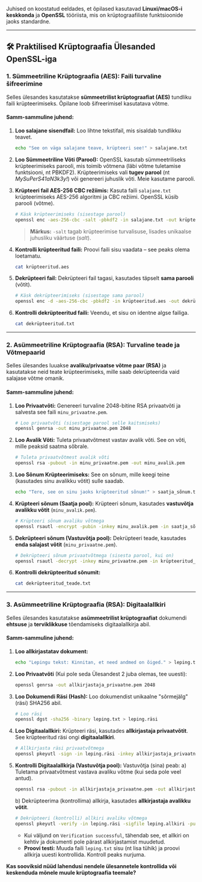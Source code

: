 Juhised on koostatud eeldades, et õpilased kasutavad **Linuxi/macOS-i keskkonda** ja **OpenSSL** tööriista, mis on krüptograafiliste funktsioonide jaoks standardne.

-----

## 🛠️ Praktilised Krüptograafia Ülesanded OpenSSL-iga

### 1\. Sümmeetriline Krüptograafia (AES): Faili turvaline šifreerimine

Selles ülesandes kasutatakse **sümmeetrilist krüptograafiat (AES)** tundliku faili krüpteerimiseks. Õpilane loob šifreerimisel kasutatava võtme.

#### Samm-sammuline juhend:

1.  **Loo salajane sisendfail:**
    Loo lihtne tekstifail, mis sisaldab tundlikku teavet.

    ```bash
    echo "See on väga salajane teave, krüpteeri see!" > salajane.txt
    ```

2.  **Loo Sümmeetriline Võti (Parool):**
    OpenSSL kasutab sümmeetriliseks krüpteerimiseks parooli, mis toimib võtmena (läbi võtme tuletamise funktsiooni, nt PBKDF2). Krüpteerimiseks vali **tugev parool** (nt *MySuPerS41aN3k3y\!*) või genereeri juhuslik võti. Meie kasutame parooli.

3.  **Krüpteeri fail AES-256 CBC režiimis:**
    Kasuta faili `salajane.txt` krüpteerimiseks AES-256 algoritmi ja CBC režiimi. OpenSSL küsib parooli (võtme).

    ```bash
    # Käsk krüpteerimiseks (sisestage parool)
    openssl enc -aes-256-cbc -salt -pbkdf2 -in salajane.txt -out krüpteeritud.aes
    ```

    > **Märkus:** `-salt` tagab krüpteerimise turvalisuse, lisades unikaalse juhusliku väärtuse (*salt*).

4.  **Kontrolli krüpteeritud faili:**
    Proovi faili sisu vaadata – see peaks olema loetamatu.

    ```bash
    cat krüpteeritud.aes
    ```

5.  **Dekrüpteeri fail:**
    Dekrüpteeri fail tagasi, kasutades täpselt **sama parooli** (võtit).

    ```bash
    # Käsk dekrüpteerimiseks (sisestage sama parool)
    openssl enc -d -aes-256-cbc -pbkdf2 -in krüpteeritud.aes -out dekrüpteeritud.txt
    ```

6.  **Kontrolli dekrüpteeritud faili:**
    Veendu, et sisu on identne algse failiga.

    ```bash
    cat dekrüpteeritud.txt
    ```

-----

### 2\. Asümmeetriline Krüptograafia (RSA): Turvaline teade ja Võtmepaarid

Selles ülesandes luuakse **avaliku/privaatse võtme paar (RSA)** ja kasutatakse neid teate krüpteerimiseks, mille saab dekrüpteerida vaid salajase võtme omanik.

#### Samm-sammuline juhend:

1.  **Loo Privaatvõti:**
    Genereeri turvaline 2048-bitine RSA privaatvõti ja salvesta see faili `minu_privaatne.pem`.

    ```bash
    # Loo privaatvõti (sisestage parool selle kaitsmiseks)
    openssl genrsa -out minu_privaatne.pem 2048
    ```

2.  **Loo Avalik Võti:**
    Tuleta privaatvõtmest vastav avalik võti. See on võti, mille peaksid saatma sõbrale.

    ```bash
    # Tuleta privaatvõtmest avalik võti
    openssl rsa -pubout -in minu_privaatne.pem -out minu_avalik.pem
    ```

3.  **Loo Sõnum Krüpteerimiseks:**
    See on sõnum, mille keegi teine (kasutades sinu avalikku võtit) sulle saadab.

    ```bash
    echo "Tere, see on sinu jaoks krüpteeritud sõnum!" > saatja_sõnum.txt
    ```

4.  **Krüpteeri sõnum (Saatja pool):**
    Krüpteeri sõnum, kasutades **vastuvõtja avalikku võtit** (`minu_avalik.pem`).

    ```bash
    # Krüpteeri sõnum avaliku võtmega
    openssl rsautl -encrypt -pubin -inkey minu_avalik.pem -in saatja_sõnum.txt -out krüpteeritud_teade.dat
    ```

5.  **Dekrüpteeri sõnum (Vastuvõtja pool):**
    Dekrüpteeri teade, kasutades **enda salajast võtit** (`minu_privaatne.pem`).

    ```bash
    # Dekrüpteeri sõnum privaatvõtmega (sisesta parool, kui on)
    openssl rsautl -decrypt -inkey minu_privaatne.pem -in krüpteeritud_teade.dat -out dekrüpteeritud_teade.txt
    ```

6.  **Kontrolli dekrüpteeritud sõnumit:**

    ```bash
    cat dekrüpteeritud_teade.txt
    ```

-----

### 3\. Asümmeetriline Krüptograafia (RSA): Digitaalallkiri

Selles ülesandes kasutatakse **asümmeetrilist krüptograafiat** dokumendi **ehtsuse** ja **terviklikkuse** tõendamiseks digitaalallkirja abil.

#### Samm-sammuline juhend:

1.  **Loo allkirjastatav dokument:**

    ```bash
    echo "Lepingu tekst: Kinnitan, et need andmed on õiged." > leping.txt
    ```

2.  **Loo Privaatvõti** (Kui pole seda Ülesandest 2 juba olemas, tee uuesti):

    ```bash
    openssl genrsa -out allkirjastaja_privaatne.pem 2048
    ```

3.  **Loo Dokumendi Räsi (Hash):**
    Loo dokumendist unikaalne "sõrmejälg" (räsi) SHA256 abil.

    ```bash
    # Loo räsi
    openssl dgst -sha256 -binary leping.txt > leping.räsi
    ```

4.  **Loo Digitaalallkiri:**
    Krüpteeri räsi, kasutades **allkirjastaja privaatvõtit**. See krüpteeritud räsi ongi **digitaalallkiri**.

    ```bash
    # Allkirjasta räsi privaatvõtmega
    openssl pkeyutl -sign -in leping.räsi -inkey allkirjastaja_privaatne.pem -out leping.allkiri
    ```

5.  **Kontrolli Digitaalallkirja (Vastuvõtja pool):**
    Vastuvõtja (sina) peab:
    a) Tuletama privaatvõtmest vastava avaliku võtme (kui seda pole veel antud).

    ```bash
    openssl rsa -pubout -in allkirjastaja_privaatne.pem -out allkirjastaja_avalik.pem
    ```

    b) Dekrüpteerima (kontrollima) allkirja, kasutades **allkirjastaja avalikku võtit**.

    ```bash
    # Dekrüpteeri (kontrolli) allkiri avaliku võtmega
    openssl pkeyutl -verify -in leping.räsi -sigfile leping.allkiri -pubin -inkey allkirjastaja_avalik.pem
    ```

      * Kui väljund on `Verification successful`, tähendab see, et allkiri on kehtiv ja dokumenti pole pärast allkirjastamist muudetud.
      * **Proovi testi:** Muuda faili `leping.txt` sisu (nt lisa tühik) ja proovi allkirja uuesti kontrollida. Kontroll peaks nurjuma.

**Kas sooviksid nüüd lahendusi nendele ülesannetele kontrollida või keskenduda mõnele muule krüptograafia teemale?**
